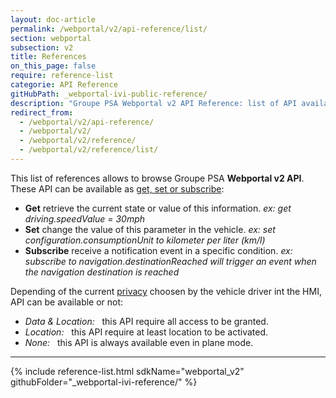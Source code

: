 ```yaml
---
layout: doc-article
permalink: /webportal/v2/api-reference/list/
section: webportal
subsection: v2
title: References
on_this_page: false
require: reference-list
categorie: API Reference
gitHubPath: _webportal-ivi-public-reference/
description: "Groupe PSA Webportal v2 API Reference: list of API available functions & events."
redirect_from:
  - /webportal/v2/api-reference/
  - /webportal/v2/
  - /webportal/v2/reference/
  - /webportal/v2/reference/list/
---
```



<div class="notification page-disclaimer">
   This list of references allows to browse Groupe PSA <strong>Webportal v2 API</strong>. These API can be available as  <a href="{{site.baseurl}}/webportal/v2/quickstart/get-set-subscribe/#article">get, set or subscribe</a>:
  <ul>
    <li>
      <strong>Get</strong> 
      retrieve the current state or value of this information. <em> ex: get driving.speedValue = 30mph</em>
    </li>
    <li>
      <strong>Set</strong> 
      change the value of this parameter in the vehicle.<em> ex: set configuration.consumptionUnit to kilometer per liter (km/l)</em>
    </li>
    <li>
      <strong>Subscribe</strong>
      receive a notification event in a specific condition.<em> ex: subscribe to navigation.destinationReached will trigger an event when the navigation destination is reached</em>
    </li>
  </ul>
  Depending of the current <a href="{{site.baseurl}}/webportal/v2/overview/privacy/#article">privacy</a> choosen by the vehicle driver int the HMI, API can be available or not:
  <ul>
    <li>
      <em>
        <span class="icon is-white">
          <i class="fas fa-long-arrow-alt-down" style="font-size: .9rem;"></i>
          <i class="fas fa-long-arrow-alt-up" style="font-size: .9rem;"></i>
        </span>
        <span>
          Data &amp;
        </span>
        <span class="icon is-white" style="font-size: .9rem;">
          <i class="fas fa-map-marker-alt"></i>
        </span>
        <span>
          Location:
        </span>
      </em>  
      &nbsp; this API require all access to be granted.
    </li>
    <li>
      <em>
        <span class="icon is-white" style="font-size: .9rem;">
          <i class="fas fa-map-marker-alt"></i>
        </span>
        <span>
          Location:
        </span>
      </em>  
      &nbsp; this API require at least location to be activated.
    </li>
    <li>
      <em>
        None:
      </em>
      &nbsp; this API is always available even in plane mode.
    </li>
  </ul>
</div>
<hr>

{% include reference-list.html 
sdkName="webportal_v2"  githubFolder="_webportal-ivi-reference/"
%}